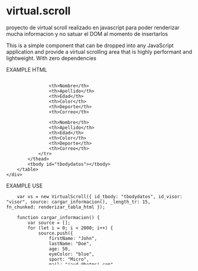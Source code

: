 # virtual.scroll
proyecto de virtual scroll realizado en javascript para poder
renderizar mucha informacion y no satuar el DOM al momento de
insertarlos


This is a simple component that can be dropped into any JavaScript application and provide a virtual scrolling area that is highly performant and lightweight. With zero dependencies 


EXAMPLE HTML

 <div id="visor" style="height: 500px;overflow: auto;width: 100%">
        <table id="tabledatos" style="widows: 100%;">
            <thead>
                <tr>
                    <th>position</th>
                    <th>Nombre</th>
                    <th>Apellido</th>
                    <th>Edad</th>
                    <th>Color</th>
                    <th>Deporte</th>
                    <th>Correo</th>

                    <th>Nombre</th>
                    <th>Apellido</th>
                    <th>Edad</th>
                    <th>Color</th>
                    <th>Deporte</th>
                    <th>Correo</th>

                    <th>Nombre</th>
                    <th>Apellido</th>
                    <th>Edad</th>
                    <th>Color</th>
                    <th>Deporte</th>
                    <th>Correo</th>
                </tr>
            </thead>
            <tbody id="tbodydatos"></tbody>
        </table>
    </div>


  EXAMPLE USE 
  
  
  
        var vs = new VirtualScroll({ id_tbody: "tbodydatos", id_visor: "visor", source: cargar_informacion(), _length_tr: 15,                                       fn_chunked: renderizar_tabla_html });

        function cargar_informacion() {
            var source = [];
            for (let i = 0; i < 2000; i++) {
                source.push({
                    firstName: "John",
                    lastName: "Doe",
                    age: 50,
                    eyeColor: "blue",
                    sport: "Micro",
                    mail: "jaud_@hotmsi.com"
                });

            }
            return source;
        }


        function renderizar_tabla_html(_i, f, source) {

            var _html = '';
            for (let i = _i; i < f; i++) {
                const element = source[i];

                if (element == undefined) {
                    break;
                }
                _html += '<tr>';
                _html += '<td>' + (i + 1) + '</td>';
                _html += '<td>' + element.firstName + '</td>';
                _html += '<td>' + element.lastName + '</td>';
                _html += '<td>' + element.age + '</td>';
                _html += '<td>' + element.eyeColor + '</td>';
                _html += '<td>' + element.sport + '</td>';
                _html += '<td>' + element.mail + '</td>';

                _html += '<td>' + element.firstName + '</td>';
                _html += '<td>' + element.lastName + '</td>';
                _html += '<td>' + element.age + '</td>';
                _html += '<td>' + element.eyeColor + '</td>';
                _html += '<td>' + element.sport + '</td>';
                _html += '<td>' + element.mail + '</td>';

                _html += '<td>' + element.firstName + '</td>';
                _html += '<td>' + element.lastName + '</td>';
                _html += '<td>' + element.age + '</td>';
                _html += '<td>' + element.eyeColor + '</td>';
                _html += '<td>' + element.sport + '</td>';
                _html += '<td>' + element.mail + '</td>';
                _html += '</tr>';
            }

            return _html;
        }


